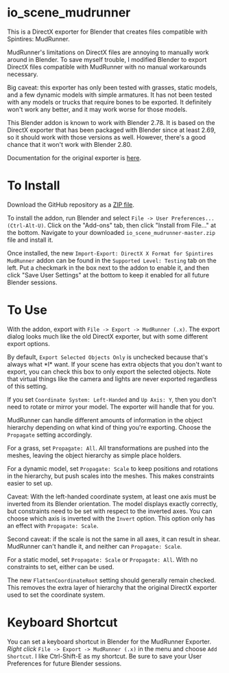 # io_scene_mudrunner
This is a DirectX exporter for Blender that creates files compatible with Spintires: MudRunner.

MudRunner's limitations on DirectX files are annoying to manually work around in Blender.  To save myself trouble, I modified Blender to export DirectX files compatible with MudRunner with no manual workarounds necessary.

Big caveat: this exporter has only been tested with grasses, static models, and a few dynamic models with simple armatures.  It has not been tested with any models or trucks that require bones to be exported.  It definitely won't work any better, and it may work worse for those models.

This Blender addon is known to work with Blender 2.78.  It is based on the DirectX exporter that has been packaged with Blender since at least 2.69, so it should work with those versions as well.  However, there's a good chance that it won't work with Blender 2.80.

Documentation for the original exporter is [here](https://en.blender.org/index.php/Extensions:2.6/Py/Scripts/Import-Export/DirectX_Exporter).

# To Install

Download the GitHub repository as a [ZIP file](https://github.com/fred-rum/io_scene_mudrunner/archive/master.zip).

To install the addon, run Blender and select `File -> User Preferences... (Ctrl-Alt-U)`.  Click on the "Add-ons" tab, then click "Install from File..." at the bottom.  Navigate to your downloaded `io_scene_mudrunner-master.zip` file and install it.

Once installed, the new `Import-Export: DirectX X Format for Spintires MudRunner` addon can be found in the `Supported Level: Testing` tab on the left.  Put a checkmark in the box next to the addon to enable it, and then click "Save User Settings" at the bottom to keep it enabled for all future Blender sessions.

# To Use

With the addon, export with `File -> Export -> MudRunner (.x)`.  The export dialog looks much like the old DirectX exporter, but with some different export options.

By default, `Export Selected Objects Only` is unchecked because that's always what \*I\* want.  If your scene has extra objects that you don't want to export, you can check this box to only export the selected objects.  Note that virtual things like the camera and lights are never exported regardless of this setting.

If you set `Coordinate System: Left-Handed` and `Up Axis: Y`, then you don't need to rotate or mirror your model.  The exporter will handle that for you.

MudRunner can handle different amounts of information in the object hierarchy depending on what kind of thing you're exporting.  Choose the `Propagate` setting accordingly.

For a grass, set `Propagate: All`.  All transformations are pushed into the meshes, leaving the object hierarchy as simple place holders.

For a dynamic model, set `Propagate: Scale` to keep positions and rotations in the hierarchy, but push scales into the meshes.  This makes constraints easier to set up.

Caveat: With the left-handed coordinate system, at least one axis must be inverted from its Blender orientation.  The model displays exactly correctly, but constraints need to be set with respect to the inverted axes.  You can choose which axis is inverted with the `Invert` option.  This option only has an effect with `Propagate: Scale`.

Second caveat: if the scale is not the same in all axes, it can result in shear.  MudRunner can't handle it, and neither can `Propagate: Scale`.

For a static model, set `Propagate: Scale` or `Propagate: All`.  With no constraints to set, either can be used.

The new `FlattenCoordinateRoot` setting should generally remain checked.  This removes the extra layer of hierarchy that the original DirectX exporter used to set the coordinate system.

# Keyboard Shortcut

You can set a keyboard shortcut in Blender for the MudRunner Exporter.  *Right click* `File -> Export -> MudRunner (.x)` in the menu and choose `Add Shortcut`.  I like Ctrl-Shift-E as my shortcut.  Be sure to save your User Preferences for future Blender sessions.
